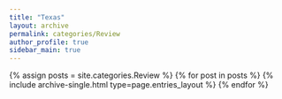 ```yaml
---
title: "Texas"
layout: archive
permalink: categories/Review
author_profile: true
sidebar_main: true
---
```



{% assign posts = site.categories.Review %}
{% for post in posts %} {% include archive-single.html type=page.entries_layout %} {% endfor %}

